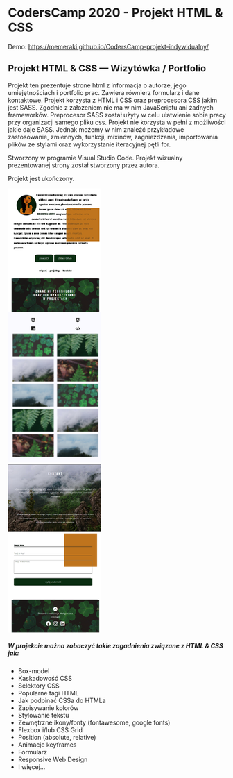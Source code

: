 # CodersCamp 2020 - Projekt HTML & CSS

Demo: https://memeraki.github.io/CodersCamp-projekt-indywidualny/

## Projekt HTML & CSS — Wizytówka / Portfolio

Projekt ten prezentuje strone html z informacja o autorze, jego umiejętnościach i portfolio prac. Zawiera równierz formularz i dane kontaktowe.
Projekt korzysta z HTML i CSS oraz preprocesora CSS jakim jest SASS. Zgodnie z założeniem nie ma w nim JavaScriptu ani żadnych frameworków. Preprocesor SASS został użyty w celu ułatwienie sobie pracy przy organizacji samego pliku css. Projekt nie korzysta w pełni z możliwości jakie daje SASS. Jednak możemy w nim znaleźć przykładowe zastosowanie, zmiennych, funkcji, mixinów, zagnieżdżania, importowania plików ze stylami oraz wykorzystanie iteracyjnej pętli for.

Stworzony w programie Visual Studio Code.
Projekt wizualny prezentowanej strony został stworzony przez autora.

Projekt jest ukończony.

![Projekt wizualny](./img/zrzut.png)

##### W projekcie można zobaczyć takie zagadnienia związane z HTML & CSS jak: 
- Box-model
- Kaskadowość CSS
- Selektory CSS
- Popularne tagi HTML
- Jak podpinać CSSa do HTMLa
- Zapisywanie kolorów
- Stylowanie tekstu
- Zewnętrzne ikony/fonty (fontawesome, google fonts)
- Flexbox i/lub CSS Grid
- Position (absolute, relative)
- Animacje keyframes
- Formularz 
- Responsive Web Design
- I więcej...
